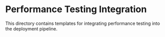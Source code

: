 # Performance Testing Integration

This directory contains templates for integrating performance testing into the deployment pipeline.